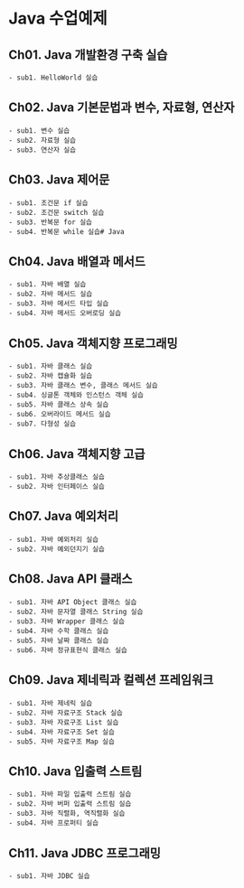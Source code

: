 # Java 수업예제

## Ch01. Java 개발환경 구축 실습
	- sub1. HelloWorld 실습

## Ch02. Java 기본문법과 변수, 자료형, 연산자
	- sub1. 변수 실습
	- sub2. 자료형 실습
	- sub3. 연산자 실습

## Ch03. Java 제어문
	- sub1. 조건문 if 실습
	- sub2. 조건문 switch 실습
	- sub3. 반복문 for 실습
	- sub4. 반복문 while 실습# Java
## Ch04. Java 배열과 메서드
	- sub1. 자바 배열 실습
	- sub2. 자바 메서드 실습
	- sub3. 자바 메서드 타입 실습
	- sub4. 자바 메서드 오버로딩 실습
## Ch05. Java 객체지향 프로그래밍
	- sub1. 자바 클래스 실습
	- sub2. 자바 캡슐화 실습
	- sub3. 자바 클래스 변수, 클래스 메서드 실습
	- sub4. 싱글톤 객체와 인스턴스 객체 실습
	- sub5. 자바 클래스 상속 실습
	- sub6. 오버라이드 메서드 실습
	- sub7. 다형성 실습
## Ch06. Java 객체지향 고급
	- sub1. 자바 추상클래스 실습
	- sub2. 자바 인터페이스 실습
## Ch07. Java 예외처리
	- sub1. 자바 예외처리 실습
	- sub2. 자바 예외던지기 실습
## Ch08. Java API 클래스
	- sub1. 자바 API Object 클래스 실습
	- sub2. 자바 문자열 클래스 String 실습
	- sub3. 자바 Wrapper 클래스 실습
	- sub4. 자바 수학 클래스 실습
	- sub5. 자바 날짜 클래스 실습
	- sub6. 자바 정규표현식 클래스 실습
## Ch09. Java 제네릭과 컬렉션 프레임워크
	- sub1. 자바 제네릭 실습
	- sub2. 자바 자료구조 Stack 실습
	- sub3. 자바 자료구조 List 실습
	- sub4. 자바 자료구조 Set 실습
	- sub5. 자바 자료구조 Map 실습
## Ch10. Java 입출력 스트림
	- sub1. 자바 파일 입출력 스트림 실습
	- sub2. 자바 버퍼 입출력 스트림 실습
	- sub3. 자바 직렬화, 역직렬화 실습
	- sub4. 자바 프로퍼티 실습
## Ch11. Java JDBC 프로그래밍
	- sub1. 자바 JDBC 실습